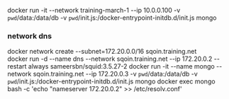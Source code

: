 docker run -it --network training-march-1 --ip 10.0.0.100 -v `pwd`/data:/data/db -v `pwd`/init.js:/docker-entrypoint-initdb.d/init.js mongo

### network dns

docker network create --subnet=172.20.0.0/16 sqoin.training.net  
docker run -d --name dns --network sqoin.training.net --ip 172.20.0.2 --restart always sameersbn/squid:3.5.27-2
docker run -it --name mongo --network sqoin.training.net --ip 172.20.0.3 -v `pwd`/data:/data/db -v `pwd`/init.js:/docker-entrypoint-initdb.d/init.js mongo
docker exec mongo bash -c 'echo "nameserver 172.20.0.2" >> /etc/resolv.conf'
